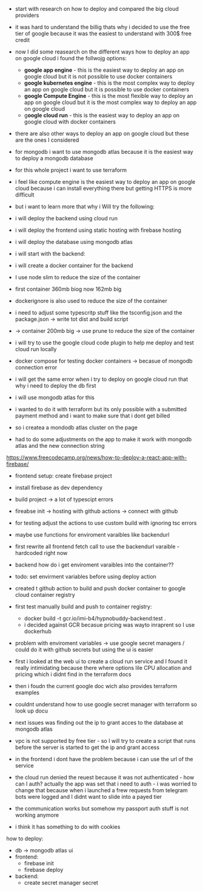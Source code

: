 - start with research on how to deploy and compared the big cloud providers
- it was hard to understand the billig thats why i decided to use the free tier of google because it was the easiest to understand with 300$ free credit
- now I did some reasearch on the different ways how to deploy an app on google cloud i found the follwojg options:
  - **google app engine** - this is the easiest way to deploy an app on google cloud but it is not possible to use docker containers
  - **google kubernetes engine** - this is the most complex way to deploy an app on google cloud but it is possible to use docker containers
  - **google Compute Engine** - this is the most flexible way to deploy an app on google cloud but it is the most complex way to deploy an app on google cloud
  - g**oogle cloud run** - this is the easiest way to deploy an app on google cloud with docker containers
- there are also other ways to deploy an app on google cloud but these are the ones I considered
- for mongodb i want to use mongodb atlas because it is the easiest way to deploy a mongodb database
- for this whole project i want to use terraform

- i feel like compute engine is the easiest way to deploy an app on google cloud because i can install everything there but getting HTTPS is more difficult
- but i want to learn more that why i Will try the following:
- i will deploy the backend using cloud run
- i will deploy the frontend using static hosting with firebase hosting
- i will deploy the database using mongodb atlas

- i will start with the backend:
- i will create a docker container for the backend
- I use node slim to reduce the size of the container
- first container 360mb biog now 162mb big
- dockerignore is also used to reduce the size of the container
- i need to adjust some typescritp stuff like the tsconfig.json and the package.json -> write tot dist and build script
- -> container 200mb big -> use prune to reduce the size of the container

- i will try to use the google cloud code plugin to help me deploy and test cloud run locally
- docker compose for testing docker containers -> becasue of mongodb connection error

- i will get the same error when i try to deploy on google cloud run that why i need to deploy the db first
- i will use mongodb atlas for this 
- i wanted to do it with terraform but its only possible with a submitted payment method and i want to make sure that i dont get billed
- so i createa a mondodb atlas cluster on the page 
- had to do some adjustments on the app to make it work with mongodb atlas and the new connection string

https://www.freecodecamp.org/news/how-to-deploy-a-react-app-with-firebase/
- frontend setup: create firebase project
- install firebase as dev dependency
- build project -> a lot of typescipt errors
- fireabse init -> hosting with github actions -> connect with github
- for testing adjust the actions to use custom build with ignoring tsc errors
- maybe use functions for enviroment varaibles like backendurl
- first rewrite all frontend fetch call to use the backendurl varaible - hardcoded right now

- backend how do i get enviroment varaibles into the container??
- todo: set envirment variables before using deploy action
- created t github action to build and push docker container to google cloud container registry
- first test manually build and push to container registry: 
  - docker build -t gcr.io/imi-b4/hypnobuddy-backend:test .
  - i decided against GCR becasue pricing was wayto inraprent so I use dockerhub
- problem with enviroment variables -> use google secret managers / could do it with github secrets but using the ui is easier
- first i looked at the web ui to create a cloud run service and I found it really intimidating because there where options lile CPU allocation and pricing which i didnt find in the terraform docs
- then i foudn the current google doc wich also provides terraform examples
- couldnt understand how to use google secret manager with terraform so look up docu
- next issues was finding out the ip to grant acces to the database at mongodb atlas
- vpc is not supported by free tier - so I will try to create a script that runs before the server is started to get the ip and grant access
- in the frontend i dont have the problem because i can use the url of the service
- the cloud run denied the reuest because it was not authenticated - how can I auth? actually the app was set that i need to auth - i was worried to change that because when i launched a frew requests from telegram bots were logged and I didnt want to slide into a payed tier
- the communication works but somehow my passport auth  stuff is not working anymore 
- i think it has something to do with cookies


how to deploy:
- db -> mongodb atlas ui
- frontend:
  - firebase init
  - firebase deploy
- backend: 
  - create secret manager secret